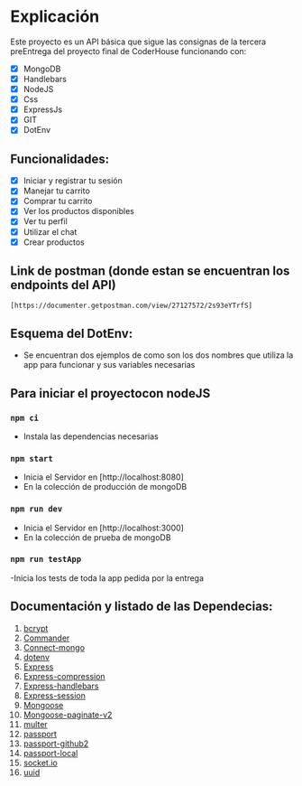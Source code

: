 # Explicación
Este proyecto es un API básica que sigue las consignas de la tercera preEntrega del proyecto final de CoderHouse funcionando con:
- [x] MongoDB
- [x] Handlebars
- [x] NodeJS
- [x] Css
- [x] ExpressJs
- [x] GIT
- [x] DotEnv

## Funcionalidades:
- [x] Iniciar y registrar tu sesión
- [x] Manejar tu carrito
- [x] Comprar tu carrito
- [x] Ver los productos disponibles
- [x] Ver tu perfil
- [x] Utilizar el chat
- [x] Crear productos 

## Link de postman (donde estan se encuentran los endpoints del API)
```
[https://documenter.getpostman.com/view/27127572/2s93eYTrfS]
```

## Esquema del DotEnv:
- Se encuentran dos ejemplos de como son los dos nombres que utiliza la app para funcionar y sus variables necesarias

## Para iniciar el proyectocon nodeJS

### `npm ci`
- Instala las dependencias necesarias

### `npm start`
- Inicia el Servidor en [http://localhost:8080]
- En la colección de producción de mongoDB

### `npm run dev`
- Inicia el Servidor en [http://localhost:3000]
- En la colección de prueba de mongoDB

### `npm run testApp`
-Inicia los tests de toda la app pedida por la entrega


## Documentación y listado de las Dependecias:

1. [bcrypt](https://www.npmjs.com/package/bcrypt)
2. [Commander](https://www.npmjs.com/package/bcrypt)
3. [Connect-mongo](https://www.npmjs.com/package/connect-mongo)
4. [dotenv](https://www.npmjs.com/package/dotenv)
5. [Express](https://expressjs.com/es/)
6. [Express-compression](https://expressjs.com/en/resources/middleware/compression.html)
7. [Express-handlebars](https://www.npmjs.com/package/express-handlebars)
8. [Express-session](https://www.npmjs.com/package/express-session)
9. [Mongoose](https://mongoosejs.com)
10. [Mongoose-paginate-v2](https://www.npmjs.com/package/mongoose-paginate-v2)
11. [multer](https://www.npmjs.com/package/multer)
12. [passport](https://www.passportjs.org)
13. [passport-github2](passport-github2)
14. [passport-local](passport-local)
15. [socket.io](https://socket.io)
16. [uuid](https://www.npmjs.com/package/uuid)